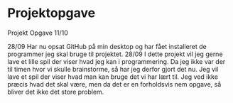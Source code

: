 # Projektopgave
Projekt Opgave 11/10

28/09
Har nu opsat GitHub på min desktop og har fået installeret de programmer jeg skal bruge til projektet.
28/09
I dette projekt vil jeg gerne lave et lille spil der viser hvad jeg kan i programmering. Da jeg ikke var der til timen hvor vi skulle brainstorme, så har jeg derfor gjort det nu.
Jeg vil lave et spil der viser hvad man kan bruge det vi har lært til. Jeg ved ikke præcis hvad det skal være, men da det er en forholdsvis nem opgave, så bliver det ikke det store problem.
